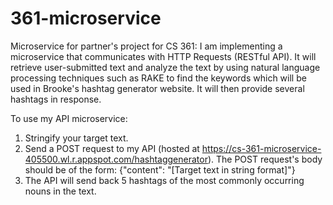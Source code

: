 # 361-microservice

Microservice for partner's project for CS 361:
I am implementing a microservice that communicates with HTTP Requests (RESTful API). It will retrieve user-submitted text and analyze the text by using natural language processing techniques such as RAKE to find the keywords which will be used in Brooke's hashtag generator website. It will then provide several hashtags in response.

To use my API microservice:

1. Stringify your target text.
2. Send a POST request to my API (hosted at https://cs-361-microservice-405500.wl.r.appspot.com/hashtaggenerator). The POST request's body should be of the form: {"content": "[Target text in string format]"}
3. The API will send back 5 hashtags of the most commonly occurring nouns in the text.
